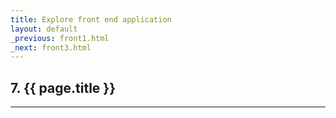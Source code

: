 ```yaml
---
title: Explore front end application
layout: default
_previous: front1.html
_next: front3.html
---
```


## 7. {{ page.title }}

---